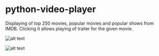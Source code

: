 # python-video-player

Displaying of top 250 movies, popular movies and popular shows from IMDB.
Clicking it allows playing of trailer for the given movie.

![alt text](https://github.com/ziyenl/python-video-player/blob/master/screenshot.PNG)


![alt text](https://github.com/ziyenl/python-video-player/blob/master/playing_video.PNG)
